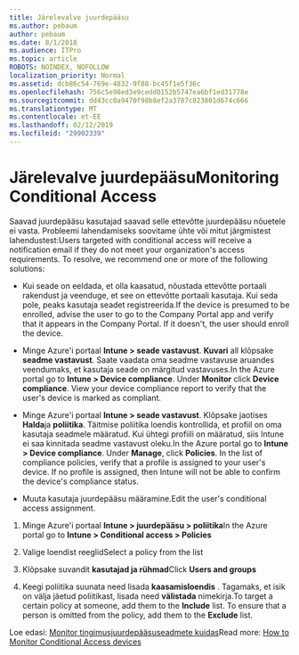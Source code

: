 ```yaml
---
title: Järelevalve juurdepääsu
ms.author: pebaum
author: pebaum
ms.date: 8/1/2018
ms.audience: ITPro
ms.topic: article
ROBOTS: NOINDEX, NOFOLLOW
localization_priority: Normal
ms.assetid: dcb86c54-769e-4832-9f88-bc45f1e5f36c
ms.openlocfilehash: 756c5e98ed3e9cedd0152b5747ea6bf1ed31778e
ms.sourcegitcommit: dd43cc0a9470f98b8ef2a3787c823801d674c666
ms.translationtype: MT
ms.contentlocale: et-EE
ms.lasthandoff: 02/12/2019
ms.locfileid: "29902339"
---
```

# <a name="monitoring-conditional-access"></a><span data-ttu-id="56a4b-102">Järelevalve juurdepääsu</span><span class="sxs-lookup"><span data-stu-id="56a4b-102">Monitoring Conditional Access</span></span>

<span data-ttu-id="56a4b-p101">Saavad juurdepääsu kasutajad saavad selle ettevõtte juurdepääsu nõuetele ei vasta. Probleemi lahendamiseks soovitame ühte või mitut järgmistest lahendustest:</span><span class="sxs-lookup"><span data-stu-id="56a4b-p101">Users targeted with conditional access will receive a notification email if they do not meet your organization's access requirements. To resolve, we recommend one or more of the following solutions:</span></span>
  
- <span data-ttu-id="56a4b-p102">Kui seade on eeldada, et olla kaasatud, nõustada ettevõtte portaali rakendust ja veenduge, et see on ettevõtte portaali kasutaja. Kui seda pole, peaks kasutaja seadet registreerida.</span><span class="sxs-lookup"><span data-stu-id="56a4b-p102">If the device is presumed to be enrolled, advise the user to go to the Company Portal app and verify that it appears in the Company Portal. If it doesn't, the user should enroll the device.</span></span>
    
- <span data-ttu-id="56a4b-p103">Minge Azure'i portaal **Intune \> seade vastavust**. **Kuvari** all klõpsake **seadme vastavust**. Saate vaadata oma seadme vastavuse aruandes veendumaks, et kasutaja seade on märgitud vastavuses.</span><span class="sxs-lookup"><span data-stu-id="56a4b-p103">In the Azure portal go to **Intune \> Device compliance**. Under **Monitor** click **Device compliance**. View your device compliance report to verify that the user's device is marked as compliant.</span></span> 
    
- <span data-ttu-id="56a4b-p104">Minge Azure'i portaal **Intune \> seade vastavust**. Klõpsake jaotises **Halda**ja **poliitika**. Täitmise poliitika loendis kontrollida, et profiil on oma kasutaja seadmele määratud. Kui ühtegi profiili on määratud, siis Intune ei saa kinnitada seadme vastavust oleku.</span><span class="sxs-lookup"><span data-stu-id="56a4b-p104">In the Azure portal go to **Intune \> Device compliance**. Under **Manage**, click **Policies**. In the list of compliance policies, verify that a profile is assigned to your user's device. If no profile is assigned, then Intune will not be able to confirm the device's compliance status.</span></span> 
    
- <span data-ttu-id="56a4b-114">Muuta kasutaja juurdepääsu määramine.</span><span class="sxs-lookup"><span data-stu-id="56a4b-114">Edit the user's conditional access assignment.</span></span>
    
1. <span data-ttu-id="56a4b-115">Minge Azure'i portaal **Intune \> juurdepääsu \> poliitika**</span><span class="sxs-lookup"><span data-stu-id="56a4b-115">In the Azure portal go to **Intune \> Conditional access \> Policies**</span></span>
    
2. <span data-ttu-id="56a4b-116">Valige loendist reeglid</span><span class="sxs-lookup"><span data-stu-id="56a4b-116">Select a policy from the list</span></span>
    
3. <span data-ttu-id="56a4b-117">Klõpsake suvandit **kasutajad ja rühmad**</span><span class="sxs-lookup"><span data-stu-id="56a4b-117">Click **Users and groups**</span></span>
    
4. <span data-ttu-id="56a4b-p105">Keegi poliitika suunata need lisada **kaasamisloendis** . Tagamaks, et isik on välja jäetud poliitikast, lisada need **välistada** nimekirja.</span><span class="sxs-lookup"><span data-stu-id="56a4b-p105">To target a certain policy at someone, add them to the **Include** list. To ensure that a person is omitted from the policy, add them to the **Exclude** list.</span></span> 
    
<span data-ttu-id="56a4b-120">Loe edasi: [Monitor tingimusjuurdepääsuseadmete kuidas](https://docs.microsoft.com/intune/conditional-access-exchange-monitor)</span><span class="sxs-lookup"><span data-stu-id="56a4b-120">Read more: [How to Monitor Conditional Access devices](https://docs.microsoft.com/intune/conditional-access-exchange-monitor)</span></span>
  

